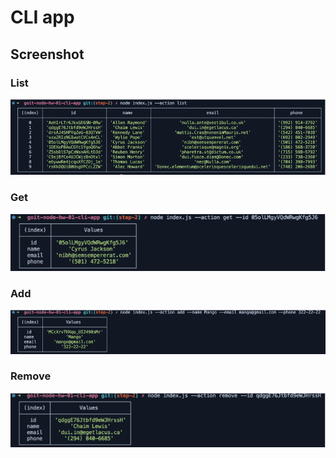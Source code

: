 # CLI app

## Screenshot


### List
[![list](/assets/list.png 'list')](https://monosnap.com/file/pIY6TrkeUlntHUdhIn7uiiOnuuwolF)

### Get
[![get](/assets/get.png 'get')](https://monosnap.com/file/JPUerIcfbOOzybSxlaVBcMV9MdsK6V)

### Add
[![add](/assets/add.png 'add')](https://monosnap.com/file/aI2TnH2gSVNYDK97INXGL1YzONN0Tq)

### Remove
[![remove](/assets/remove.png 'remove')](https://monosnap.com/file/QJDQI63MnX9a3sjyI7S5TRdI6YxYj2)